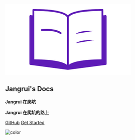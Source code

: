 ![logo](_media/logo16_9.png ':no-zoom')

## Jangrui's Docs

**Jangrui 在爬坑**

**Jangrui 在爬坑的路上**

<!-- * Simple and lightweight (~12kb gzipped)
* Multiple themes
* Not build static html files -->

[GitHub](https://github.com/jangrui/docs.jangrui.com/)
[Get Started](#linux)

<!-- ![color](#f0f0f0) -->
![color](#ffcccc)
